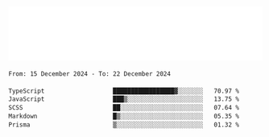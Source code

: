 [![](./hello.svg)](https://blog.yrobot.top?ref=github-yrobot)

<!--START_SECTION:waka-->

```txt
From: 15 December 2024 - To: 22 December 2024

TypeScript                   █████████████████▓░░░░░░░   70.97 %
JavaScript                   ███▒░░░░░░░░░░░░░░░░░░░░░   13.75 %
SCSS                         ██░░░░░░░░░░░░░░░░░░░░░░░   07.64 %
Markdown                     █▒░░░░░░░░░░░░░░░░░░░░░░░   05.35 %
Prisma                       ▒░░░░░░░░░░░░░░░░░░░░░░░░   01.32 %
```

<!--END_SECTION:waka-->
